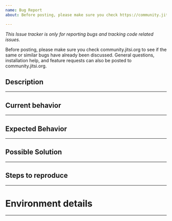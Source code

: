 ```yaml
---
name: Bug Report
about: Before posting, please make sure you check https://community.jitsi.org

---
```


*This Issue tracker is only for reporting bugs and tracking code related issues.*

Before posting, please make sure you check community.jitsi.org to see if the same or similar bugs have already been discussed. General questions, installation help, and feature requests can also be posted to community.jitsi.org.

## Description
---

## Current behavior
---

## Expected Behavior
---

## Possible Solution
---

## Steps to reproduce
---

# Environment details
---
